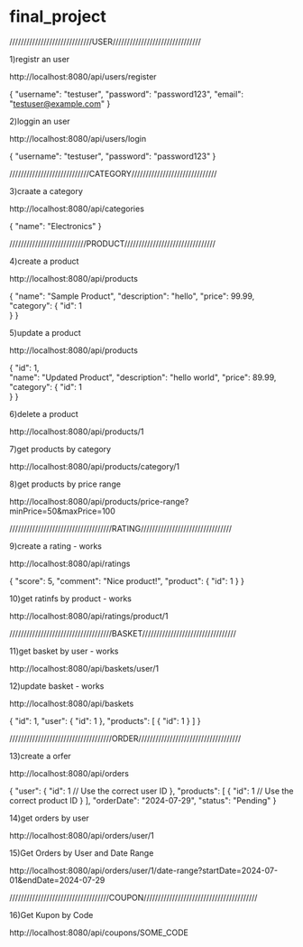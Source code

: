 # final_project
/////////////////////////////USER///////////////////////////////

1)registr an user

http://localhost:8080/api/users/register

{
    "username": "testuser",
    "password": "password123",
    "email": "testuser@example.com"
}


2)loggin an user

http://localhost:8080/api/users/login

{
    "username": "testuser",
    "password": "password123"
}

////////////////////////////CATEGORY//////////////////////////////

3)craate a category

http://localhost:8080/api/categories

{
    "name": "Electronics"
}

///////////////////////////PRODUCT////////////////////////////////

4)create a product

http://localhost:8080/api/products

{
    "name": "Sample Product",
    "description": "hello",
    "price": 99.99,
    "category": {
        "id": 1  
    }
}

5)update a product

http://localhost:8080/api/products

{
    "id": 1,  
    "name": "Updated Product",
    "description": "hello world",
    "price": 89.99,
    "category": {
        "id": 1  
    }
}

6)delete a product

http://localhost:8080/api/products/1

7)get products by category

http://localhost:8080/api/products/category/1

8)get products by price range

http://localhost:8080/api/products/price-range?minPrice=50&maxPrice=100

////////////////////////////////////RATING////////////////////////////////

9)create a rating - works

http://localhost:8080/api/ratings

{
    "score": 5,
    "comment": "Nice product!",
    "product": {
        "id": 1
    }
}

10)get ratinfs by product - works

http://localhost:8080/api/ratings/product/1

////////////////////////////////////BASKET/////////////////////////////////


11)get basket by user - works

http://localhost:8080/api/baskets/user/1

12)update basket - works

http://localhost:8080/api/baskets

{
    "id": 1,
    "user": {
        "id": 1
    },
    "products": [
        {
            "id": 1
        }
    ]
}

////////////////////////////////////ORDER////////////////////////////////////


13)create a orfer

http://localhost:8080/api/orders

{
    "user": {
        "id": 1  // Use the correct user ID
    },
    "products": [
        {
            "id": 1  // Use the correct product ID
        }
    ],
    "orderDate": "2024-07-29",
    "status": "Pending"
}

14)get orders by user

http://localhost:8080/api/orders/user/1

15)Get Orders by User and Date Range

http://localhost:8080/api/orders/user/1/date-range?startDate=2024-07-01&endDate=2024-07-29

///////////////////////////////////COUPON////////////////////////////////////////


16)Get Kupon by Code

http://localhost:8080/api/coupons/SOME_CODE


